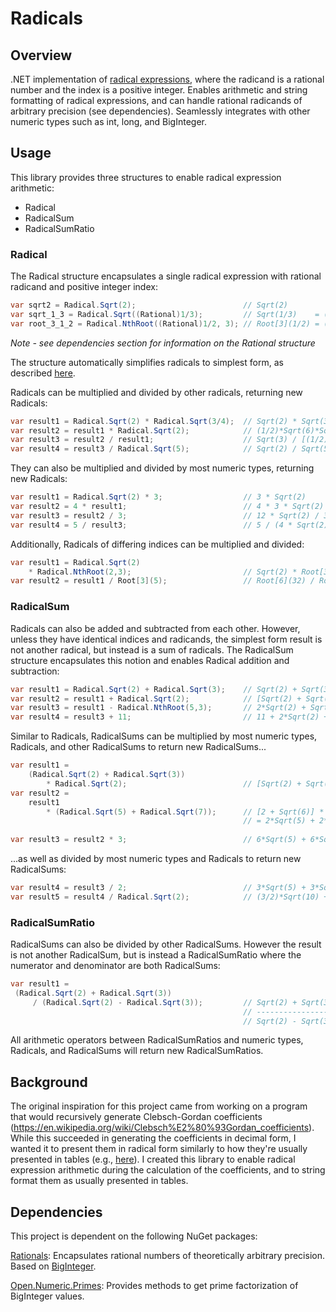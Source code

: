 # Radicals

## Overview
.NET implementation of
[radical expressions](https://en.wikipedia.org/wiki/Nth_root),
where the radicand is a rational number and the index is a positive integer.
Enables arithmetic and string formatting of radical expressions, and can 
handle rational radicands of arbitrary precision (see dependencies).
Seamlessly integrates with other numeric types such as int, long, and BigInteger.

## Usage
This library provides three structures to enable radical expression arithmetic:

* Radical
* RadicalSum
* RadicalSumRatio

### Radical
The Radical structure encapsulates a single radical expression with rational radicand and positive
integer index:
```csharp
var sqrt2 = Radical.Sqrt(2);                        // Sqrt(2)
var sqrt_1_3 = Radical.Sqrt((Rational)1/3);         // Sqrt(1/3)    = (1/3)*Sqrt(3)
var root_3_1_2 = Radical.NthRoot((Rational)1/2, 3); // Root[3](1/2) = (1/2)*Root[3](4)
```
*Note - see dependencies section for information on the Rational structure*

The structure automatically simplifies radicals to simplest form, as described [here](https://en.wikipedia.org/wiki/Nth_root#Simplified_form_of_a_radical_expression).

Radicals can be multiplied and divided by other radicals, returning new Radicals:

```csharp
var result1 = Radical.Sqrt(2) * Radical.Sqrt(3/4);  // Sqrt(2) * Sqrt(3/4)       = (1/2)*Sqrt(6)
var result2 = result1 * Radical.Sqrt(2);            // (1/2)*Sqrt(6)*Sqrt(2)     = Sqrt(3)
var result3 = result2 / result1;                    // Sqrt(3) / [(1/2)*Sqrt(6)] = Sqrt(2)
var result4 = result3 / Radical.Sqrt(5);            // Sqrt(2) / Sqrt(5)         = (1/5)*Sqrt(10)
```

They can also be multiplied and divided by most numeric types, returning new Radicals:

```csharp
var result1 = Radical.Sqrt(2) * 3;                  // 3 * Sqrt(2)
var result2 = 4 * result1;                          // 4 * 3 * Sqrt(2)   = 12 * Sqrt(2)
var result3 = result2 / 3;                          // 12 * Sqrt(2) / 3  = 4 * Sqrt(2)
var result4 = 5 / result3;                          // 5 / (4 * Sqrt(2)) = (5/8)*Sqrt(2)
```

Additionally, Radicals of differing indices can be multiplied and divided:

```csharp
var result1 = Radical.Sqrt(2) 
    * Radical.NthRoot(2,3);                         // Sqrt(2) * Root[3](2)     = Root[6](32)
var result2 = result1 / Root[3](5);                 // Root[6](32) / Root[3](5) = (1/5)*Root[6](20000)
```

### RadicalSum
Radicals can also be added and subtracted from each other. However, unless they have
identical indices and radicands, the simplest form result is not another radical, but
instead is a sum of radicals. The RadicalSum structure encapsulates this notion and 
enables Radical addition and subtraction:

```csharp
var result1 = Radical.Sqrt(2) + Radical.Sqrt(3);    // Sqrt(2) + Sqrt(3)
var result2 = result1 + Radical.Sqrt(2);            // [Sqrt(2) + Sqrt(3)] + Sqrt(2) = 2*Sqrt(2) + Sqrt(3)
var result3 = result1 - Radical.NthRoot(5,3);       // 2*Sqrt(2) + Sqrt(3) + (-1)*Root[3](5)
var result4 = result3 + 11;                         // 11 + 2*Sqrt(2) + Sqrt(3) + (-1)*Root[3](5)
```

Similar to Radicals, RadicalSums can be multiplied by most numeric types, Radicals, and
other RadicalSums to return new RadicalSums...

```csharp
var result1 = 
    (Radical.Sqrt(2) + Radical.Sqrt(3)) 
        * Radical.Sqrt(2);                          // [Sqrt(2) + Sqrt(3)] * Sqrt(2) = 2 + Sqrt(6)
var result2 = 
    result1
        * (Radical.Sqrt(5) + Radical.Sqrt(7));      // [2 + Sqrt(6)] * [Sqrt(5) + Sqrt(7)]
                                                    // = 2*Sqrt(5) + 2*Sqrt(7) + Sqrt(30) + Sqrt(35)
                                                    
var result3 = result2 * 3;                          // 6*Sqrt(5) + 6*Sqrt(7) + 3*Sqrt(30) + 3*Sqrt(35)
```
...as well as divided by most numeric types and Radicals to return new RadicalSums:
```csharp
var result4 = result3 / 2;                          // 3*Sqrt(5) + 3*Sqrt(7) + (3/2)*Sqrt(30) + (3/2)*Sqrt(35)
var result5 = result4 / Radical.Sqrt(2);            // (3/2)*Sqrt(10) + (3/2)*Sqrt(14) + (3/2)*Sqrt(15) + (3/4)*Sqrt(70)
```

### RadicalSumRatio
RadicalSums can also be divided by other RadicalSums. However the result is not
another RadicalSum, but is instead a RadicalSumRatio where the numerator and
denominator are both RadicalSums:

```csharp
var result1 =
 (Radical.Sqrt(2) + Radical.Sqrt(3))
     / (Radical.Sqrt(2) - Radical.Sqrt(3));         // Sqrt(2) + Sqrt(3)
                                                    // -----------------
                                                    // Sqrt(2) - Sqrt(3)
```

All arithmetic operators between RadicalSumRatios and numeric types, Radicals, and RadicalSums
will return new RadicalSumRatios.

## Background
The original inspiration for this project came from working on a program that would recursively generate
Clebsch-Gordan coefficients (https://en.wikipedia.org/wiki/Clebsch%E2%80%93Gordan_coefficients). While
this succeeded in generating the coefficients in decimal form, I wanted it to present them in radical
form similarly to how they're usually presented in tables (e.g.,
[here](https://en.wikipedia.org/wiki/Table_of_Clebsch%E2%80%93Gordan_coefficients)). I created this
library to enable radical expression arithmetic during the calculation of the coefficients, and to
string format them as usually presented in tables.

## Dependencies
This project is dependent on the following NuGet packages:

[Rationals](https://www.nuget.org/packages/Rationals/): Encapsulates rational numbers of theoretically
arbitrary precision. Based on [BigInteger](https://docs.microsoft.com/en-us/dotnet/api/system.numerics.biginteger?view=netframework-4.7.2).

[Open.Numeric.Primes](https://www.nuget.org/packages/Open.Numeric.Primes/): Provides methods to get
prime factorization of BigInteger values.
